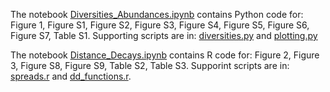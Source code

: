 
The notebook [Diversities_Abundances.ipynb](Diversities_Abundances.ipynb) contains Python code for: Figure 1, Figure S1, Figure S2, Figure S3, Figure S4, Figure S5, Figure S6, Figure S7, Table S1. Supporting scripts are in: [diversities.py](../src/diversities.py) and [plotting.py](../src/plotting.py)

The notebook [Distance_Decays.ipynb](Distance_Decays.ipynb) contains R code for: Figure 2, Figure 3, Figure S8, Figure S9, Table S2, Table S3. Supporint scripts are in: [spreads.r](../src/spreads.r) and [dd_functions.r](../src/dd_functions.r).
